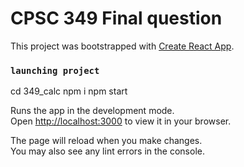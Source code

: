 # CPSC 349 Final question

This project was bootstrapped with [Create React App](https://github.com/facebook/create-react-app).


### `launching project`

cd 349_calc
npm i
npm start

Runs the app in the development mode.\
Open [http://localhost:3000](http://localhost:3000) to view it in your browser.

The page will reload when you make changes.\
You may also see any lint errors in the console.
